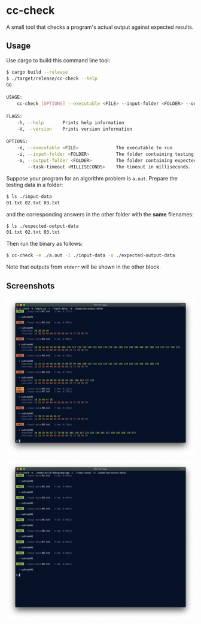 # cc-check

A small tool that checks a program's actual output against expected results.

## Usage

Use cargo to build this command line tool:

```sh
$ cargo build --release
$ ./target/release/cc-check --help
GG 

USAGE:
    cc-check [OPTIONS] --executable <FILE> --input-folder <FOLDER> --output-folder <FOLDER>

FLAGS:
    -h, --help       Prints help information
    -V, --version    Prints version information

OPTIONS:
    -e, --executable <FILE>              The executable to run
    -i, --input-folder <FOLDER>          The folder containing testing files
    -o, --output-folder <FOLDER>         The folder containing expected result files
        --task-timeout <MILLISECONDS>    The timeout in milliseconds. [default: 3000ms]
```

Suppose your program for an algorithm problem is `a.out`. Prepare the testing data in a folder:

```sh
$ ls ./input-data
01.txt 02.txt 03.txt
```

and the corresponding answers in the other folder with the **same** filenames:

```sh
$ ls ./expected-output-data
01.txt 02.txt 03.txt
```

Then run the binary as follows:

```sh
$ cc-check -e ./a.out -i ./input-data -o ./expected-output-data
```

Note that outputs from `stderr` will be shown in the other block.

## Screenshots

![example-1](/docs/example-1.png)

![example-2](/docs/example-2.png)
